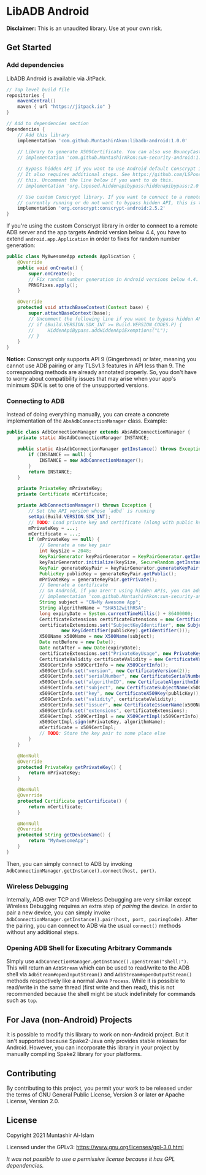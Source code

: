 # LibADB Android

**Disclaimer:** This is an unaudited library. Use at your own risk.

## Get Started
### Add dependencies
LibADB Android is available via JitPack.

```groovy
// Top level build file
repositories {
    mavenCentral()
    maven { url "https://jitpack.io" }
}

// Add to dependencies section
dependencies {
    // Add this library
    implementation 'com.github.MuntashirAkon:libadb-android:1.0.0'
    
    // Library to generate X509Certificate. You can also use BouncyCastle for this. See example for use-case.
    // implementation 'com.github.MuntashirAkon:sun-security-android:1.1'

    // Bypass hidden API if you want to use Android default Conscrypt in Android 9 (Pie) or later.
    // It also requires additional steps. See https://github.com/LSPosed/AndroidHiddenApiBypass to find out more about
    // this. Uncomment the line below if you want to do this.
    // implementation 'org.lsposed.hiddenapibypass:hiddenapibypass:2.0'

    // Use custom Conscrypt library. If you want to connect to a remote ADB server instead of the device the app is
    // currently running or do not want to bypass hidden API, this is the recommended choice.
    implementation 'org.conscrypt:conscrypt-android:2.5.2'
}
```

If you're using the custom Conscrypt library in order to connect to a remote ADB server and the app targets Android
version below 4.4, you have to extend `android.app.Application` in order to fixes for random number generation:
```java
public class MyAwesomeApp extends Application {
    @Override
    public void onCreate() {
        super.onCreate();
        // Fix random number generation in Android versions below 4.4.
        PRNGFixes.apply();
    }

    @Override
    protected void attachBaseContext(Context base) {
        super.attachBaseContext(base);
        // Uncomment the following line if you want to bypass hidden API as described above.
        // if (Build.VERSION.SDK_INT >= Build.VERSION_CODES.P) {
        //     HiddenApiBypass.addHiddenApiExemptions("L");
        // }
    }
}
```

**Notice:** Conscrypt only supports API 9 (Gingerbread) or later, meaning you cannot use ADB pairing or any TLSv1.3
features in API less than 9. The corresponding methods are already annotated properly. So, you don't have to worry about
compatibility issues that may arise when your app's minimum SDK is set to one of the unsupported versions.

### Connecting to ADB
Instead of doing everything manually, you can create a concrete implementation of the `AbsAdbConnectionManager` class. 
Example:

```java
public class AdbConnectionManager extends AbsAdbConnectionManager {
    private static AbsAdbConnectionManager INSTANCE;

    public static AbsAdbConnectionManager getInstance() throws Exception {
        if (INSTANCE == null) {
            INSTANCE = new AdbConnectionManager();
        }
        return INSTANCE;
    }

    private PrivateKey mPrivateKey;
    private Certificate mCertificate;

    private AdbConnectionManager() throws Exception {
        // Set the API version whose `adbd` is running
        setApi(Build.VERSION.SDK_INT);
        // TODO: Load private key and certificate (along with public key) from some place such as KeyStore or file system.
        mPrivateKey = ...;
        mCertificate = ...;
        if (mPrivateKey == null) {
            // Generate a new key pair
            int keySize = 2048;
            KeyPairGenerator keyPairGenerator = KeyPairGenerator.getInstance("RSA");
            keyPairGenerator.initialize(keySize, SecureRandom.getInstance("SHA1PRNG"));
            KeyPair generateKeyPair = keyPairGenerator.generateKeyPair();
            PublicKey publicKey = generateKeyPair.getPublic();
            mPrivateKey = generateKeyPair.getPrivate();
            // Generate a certificate
            // On Android, if you aren't using hidden APIs, you can add this dependency in build.gradle:
            // implementation 'com.github.MuntashirAkon:sun-security-android:1.1'
            String subject = "CN=My Awesome App";
            String algorithmName = "SHA512withRSA";
            long expiryDate = System.currentTimeMillis() + 86400000;
            CertificateExtensions certificateExtensions = new CertificateExtensions();
            certificateExtensions.set("SubjectKeyIdentifier", new SubjectKeyIdentifierExtension(
                    new KeyIdentifier(publicKey).getIdentifier()));
            X500Name x500Name = new X500Name(subject);
            Date notBefore = new Date();
            Date notAfter = new Date(expiryDate);
            certificateExtensions.set("PrivateKeyUsage", new PrivateKeyUsageExtension(notBefore, notAfter));
            CertificateValidity certificateValidity = new CertificateValidity(notBefore, notAfter);
            X509CertInfo x509CertInfo = new X509CertInfo();
            x509CertInfo.set("version", new CertificateVersion(2));
            x509CertInfo.set("serialNumber", new CertificateSerialNumber(new Random().nextInt() & Integer.MAX_VALUE));
            x509CertInfo.set("algorithmID", new CertificateAlgorithmId(AlgorithmId.get(algorithmName)));
            x509CertInfo.set("subject", new CertificateSubjectName(x500Name));
            x509CertInfo.set("key", new CertificateX509Key(publicKey));
            x509CertInfo.set("validity", certificateValidity);
            x509CertInfo.set("issuer", new CertificateIssuerName(x500Name));
            x509CertInfo.set("extensions", certificateExtensions);
            X509CertImpl x509CertImpl = new X509CertImpl(x509CertInfo);
            x509CertImpl.sign(mPrivateKey, algorithmName);
            mCertificate = x509CertImpl;
            // TODO: Store the key pair to some place else
        }
    }

    @NonNull
    @Override
    protected PrivateKey getPrivateKey() {
        return mPrivateKey;
    }

    @NonNull
    @Override
    protected Certificate getCertificate() {
        return mCertificate;
    }

    @NonNull
    @Override
    protected String getDeviceName() {
        return "MyAwesomeApp";
    }
}
```

Then, you can simply connect to ADB by invoking `AdbConnectionManager.getInstance().connect(host, port)`.

### Wireless Debugging
Internally, ADB over TCP and Wireless Debugging are very similar except Wireless Debugging requires an extra step of
_pairing_ the device. In order to pair a new device, you can simply invoke `AdbConnectionManager.getInstance().pair(host, port, pairingCode)`.
After the pairing, you can connect to ADB via the usual `connect()` methods without any additional steps.

### Opening ADB Shell for Executing Arbitrary Commands
Simply use `AdbConnectionManager.getInstance().openStream("shell:")`. This will return an `AdbStream` which can be used
to read/write to the ADB shell via `AdbStream#openInputStream()` and `AdbStream#openOutputStream()` methods
respectively like a normal Java `Process`. While it is possible to read/write in the same thread (first write and then
read), this is not recommended because the shell might be stuck indefinitely for commands such as `top`.

## For Java (non-Android) Projects
It is possible to modify this library to work on non-Android project. But it isn't supported because Spake2-Java only
provides stable releases for Android. However, you can incorporate this library in your project by manually compiling
Spake2 library for your platforms.

## Contributing
By contributing to this project, you permit your work to be released under the terms of GNU General Public License, 
Version 3 or later **or** Apache License, Version 2.0.

## License
Copyright 2021 Muntashir Al-Islam

Licensed under the GPLv3: https://www.gnu.org/licenses/gpl-3.0.html

_It was not possible to use a permissive license because it has GPL dependencies._